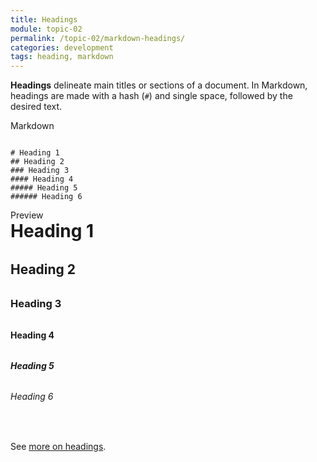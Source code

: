```yaml
---
title: Headings
module: topic-02
permalink: /topic-02/markdown-headings/
categories: development
tags: heading, markdown
---
```


<div class="divider-heading"></div>


**Headings** delineate main titles or sections of a document. In Markdown, headings are made with a hash (`#`) and single space, followed by the desired text.

<div class="code-heading">
  <span class="md">Markdown</span>
</div>
<div class="language-markdown highlighter-rouge"><div class="highlight"><pre class="no-highlight"><code>
<span class="gu"># Heading 1</span>
<span class="gu">## Heading 2</span>
<span class="gu">### Heading 3</span>
<span class="gu">#### Heading 4</span>
<span class="gu">##### Heading 5</span>
<span class="gu">###### Heading 6</span>
</code></pre></div></div>

<div class="code-heading">
  <span class="preview">Preview</span>
</div>
<div class="preview">
  <h1 style="margin: 0 0 2rem 0">Heading 1</h1>
  <h2 style="margin: 0 0 2rem 0">Heading 2</h2>
  <h3 style="margin: 0 0 2rem 0">Heading 3</h3>
  <h4 style="margin: 0 0 2rem 0">Heading 4</h4>
  <h5 style="margin: 0 0 2rem 0">Heading 5</h5>
  <h6 style="margin: 0 0 2rem 0">Heading 6</h6>
</div>

<br>

See <a href="https://github.com/adam-p/markdown-here/wiki/Markdown-Cheatsheet#headers" target="_blank">more on headings</a>.
